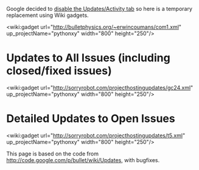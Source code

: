 Google decided to [disable the Updates/Activity tab](http://code.google.com/p/support/issues/detail?id=24324) so here is a temporary replacement using Wiki gadgets.

<wiki:gadget url="http://bulletphysics.org/~erwincoumans/com1.xml" up\_projectName="pythonxy" width="800" height="250"/>

# Updates to All Issues (including closed/fixed issues) #

<wiki:gadget url="http://sorryrobot.com/projecthostingupdates/gc24.xml" up\_projectName="pythonxy" width="800"  height="250"/>

# Detailed Updates to Open Issues #

<wiki:gadget url="http://sorryrobot.com/projecthostingupdates/t5.xml" up\_projectName="pythonxy" width="800"  height="250"/>

This page is based on the code from http://code.google.com/p/bullet/wiki/Updates, with bugfixes.